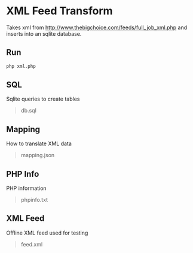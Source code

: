 # XML Feed Transform

Takes xml from http://www.thebigchoice.com/feeds/full_job_xml.php and inserts into an sqlite database.

## Run

```bash
php xml.php
```

## SQL

Sqlite queries to create tables

> db.sql

## Mapping

How to translate XML data

> mapping.json

## PHP Info

PHP information

> phpinfo.txt

## XML Feed

Offline XML feed used for testing

> feed.xml